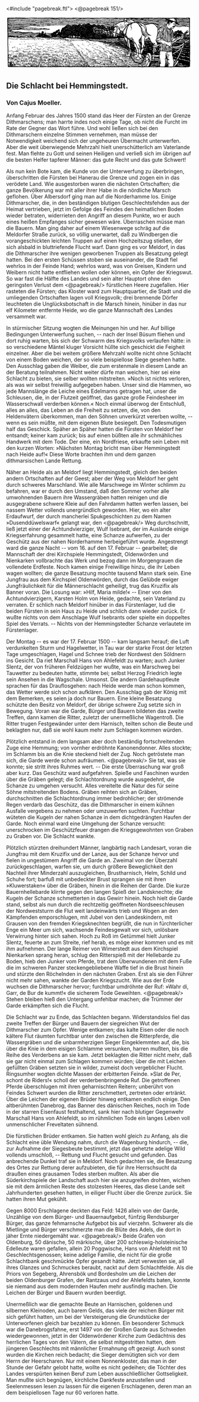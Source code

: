 <#include "pagebreak.ftl">
\<@pagebreak 151/>
<div align="center"><img alt="Bauer auf seinem Feld, mit zwei Pferden und einem Schwert in der Hand" src="0159.gif"/></div>

<h2>Die Schlacht bei Hemmingstedt.</h2>

<h3>Von Cajus Moeller.</h3>

Anfang Februar des Jahres 1500 stand das Heer der Fürsten an
der Grenze Dithmarschens; man harrte indes noch einige Tage,
ob nicht die Furcht im Rate der Gegner das Wort führe. Und wohl
ließen sich bei den Dithmarschern einzelne Stimmen vernehmen,
man müsse der Notwendigkeit weichend sich der ungeheuren Übermacht
unterwerfen. Aber die weit überwiegende Mehrzahl hielt
unerschütterlich am Vaterlande fest. Man flehte zu Gott und seinen
Heiligen und verließ sich im übrigen auf die besten Helfer tapferer
Männer: das gute Recht und das gute Schwert!

Als nun kein Bote kam, die Kunde von der Unterwerfung zu
überbringen, überschritten die Fürsten bei Hanerau die Grenze und
zogen ein in das verödete Land. Wie ausgestorben waren die nächsten
Ortschaften; die ganze Bevölkerung war mit aller ihrer Habe in die
nördliche Marsch geflohen. Über Albersdorf ging man auf die
Norderhamme los. Einige Dithmarscher, die, in den beständigen
blutigen Geschlechtsfehden aus der Heimat vertrieben, jetzt im Gefolge
des Feindes den heimatlichen Boden wieder betraten, widerrieten
den Angriff an diesem Punkte, wo er auch eines heißen
Empfanges sicher gewesen wäre. Überraschen müsse man die Bauern.
Man ging daher auf einem Wiesenwege schräg auf die Meldorfer
Straße zurück, so völlig unerwartet, daß zu Windbergen die vorangeschickten
leichten Truppen auf einen Hochzeitszug stießen, der sich
alsbald in bluttriefende Flucht warf. Dann ging es vor Meldorf,
in das die Dithmarscher ihre wenigen geworbenen Truppen als Besatzung
gelegt hatten. Bei den ersten Schüssen stoben sie auseinander,
die Stadt fiel wehrlos in der Feinde Hand; wehrlos ward,
was von Greisen, Kindern und Weibern nicht hatte entfliehen wollen
oder können, ein Opfer der Kriegswut. So war fast die Hälfte des
Landes und sein alter Hauptort ohne den geringsten Verlust dem 
\<@pagebreak/>
fürstlichen Heere zugefallen. Hier rasteten die Fürsten; das Kloster
ward zum Hauptquartier, die Stadt und die umliegenden Ortschaften
lagen voll Kriegsvolk; drei brennende Dörfer leuchteten die
Unglücksbotschaft in die Marsch hinein, hinüber in das nur elf
Kilometer entfernte Heide, wo die ganze Mannschaft des Landes
versammelt war.

In stürmischer Sitzung wogten die Meinungen hin und her.
Auf billige Bedingungen Unterwerfung suchen, -- nach der Insel
Büsum fliehen und dort ruhig warten, bis sich der Schwarm des
Kriegsvolks verlaufen hätte: in so verschiedene Mäntel kluger Vorsicht
hüllte sich geschickt die Feigheit einzelner. Aber die bei weitem
größere Mehrzahl wollte nicht ohne Schlacht von einem Boden
weichen, der so viele beispiellose Siege gesehen hatte. Den Ausschlag
gaben die Weiber, die zum erstenmale in diesem Lande an
der Beratung teilnahmen. Nicht weiter dürfe man weichen, hier
sei eine Schlacht zu bieten, sie selber wollten mitstreiten. »Noch
ist nichts verloren, als was wir selbst freiwillig aufgegeben haben.
Unser sind die Hammen, wo jede Mannslänge die Leiche eines Edelmanns
getragen hat, unser die Schleusen, die, in der Flutzeit geöffnet,
das ganze große Feindesheer im Wasserschwall verderben
können.« Noch einmal überwog der Entschluß, alles an alles, das
Leben an die Freiheit zu setzen, die, von den Heldenvätern überkommen,
man den Söhnen unverkürzt vererben wollte, -- wenn es
sein müßte, mit dem eigenen Blute besiegelt. Den Todesmutigen
half das Geschick. Späher an Späher hatten die Fürsten von Meldorf
her entsandt; keiner kam zurück; bis auf einen büßten alle ihr
schmähliches Handwerk mit dem Tode. Der eine, ein Nordfriese,
erkaufte sein Leben mit den kurzen Worten: »Nächsten Montag
bricht man über Hemmingstedt nach Heide auf!« Diese Worte brachten
ihm und dem ganzen dithmarsischen Lande Rettung.

Näher an Heide als an Meldorf liegt Hemmingstedt, gleich den
beiden andern Ortschaften auf der Geest; aber der Weg von Meldorf
her geht durch schweres Marschland. Wie alle Marschwege im
Winter schlimm zu befahren, war er durch den Umstand, daß den
Sommer vorher alle umwohnenden Bauern ihre Wassergräben hatten
reinigen und die ausgegrabene schwere Kleie auf den Fahrdamm
hatten werfen lassen, bei nassem Wetter vollends unergründlich geworden.
Hier, wo ein alter Erdaufwurf, der durch mancherlei Spukgeschichten
zu dem Namen »Dusenddüwelswarf« gelangt war, den 
\<@pagebreak/>
Weg durchschnitt, ließ jetzt einer der Achtundvierziger, Wulf Isebrant,
der im Auslande einige Kriegserfahrung gesammelt hatte,
eine Schanze aufwerfen, zu der Geschütz aus der nahen Norderhamme
herbeigeführt wurde. Angestrengt ward die ganze Nacht
-- vom 16. auf den 17. Februar -- gearbeitet; die Mannschaft
der drei Kirchspiele Hemmingstedt, Oldenwörden und Nienkarken vollbrachte
das Werk und bezog dann im Morgengrauen die vollendete
Erdfeste. Noch kamen einige Freiwillige hinzu, die ihr Leben wagen
wollten; die ganze Besatzung mochte tausend Mann stark sein. Eine
Jungfrau aus dem Kirchspiel Oldenwörden, durch das Gelübde ewiger
Jungfräulichkeit für die Männerschlacht geheiligt, trug das Kruzifix
als Banner voran. Die Losung war: »Hilf, Maria milde!« --
Einer von den Achtundvierzigern, Karsten Holm von Heide, gedachte,
sein Vaterland zu verraten. Er schlich nach Meldorf hinüber in
das Fürstenlager, lud die beiden Fürsten in sein Haus zu Heide
und schlich dann wieder zurück. Er wußte nichts von dem Anschlage
Wulf Isebrants oder spielte ein doppeltes Spiel des Verrats. --
Nichts von der Hemmingstedter Schanze verlautete im Fürstenlager.

Der Montag -- es war der 17. Februar 1500 -- kam langsam
herauf; die Luft verdunkelten Sturm und Hagelwetter, in Tau war
der starke Frost der letzten Tage umgeschlagen, Hagel und Schnee
trieb der Nordwest den Söldnern ins Gesicht. Da riet Marschall
Hans von Ahlefeldt zu warten; auch Junker Slentz, der von früheren
Feldzügen her wußte, was ein Marschweg bei Tauwetter zu bedeuten
hatte, stimmte bei; selbst Herzog Friedrich legte sein Ansehen
in die Wagschale. Umsonst. Die andern Gardehauptleute
sprachen für das Drauflosgehen: nach Heide werde man schon kommen,
das Wetter werde sich schon aufklären. Den Ausschlag gab der
König mit dem Bemerken, es seien ja doch nur Bauern. Eine kleine
Besatzung schützte den Besitz von Meldorf, der übrige schwere Zug
setzte sich in Bewegung. Voran war die Garde, Bürger und Bauern
bildeten das zweite Treffen, dann kamen die Ritter, zuletzt der unermeßliche
Wagentroß. Die Ritter trugen Festgewänder unter dem
Harnisch, teilten schon die Beute und beklagten nur, daß sie wohl
kaum mehr zum Schlagen kommen würden.

Plötzlich entstand in dem langsam aber doch beständig fortschreitenden
Zuge eine Hemmung; von vornher erdröhnte Kanonendonner.
Alles stockte; im Schlamm bis an die Knie steckend hielt
der Zug. Noch getröstete man sich, die Garde werde schon aufräumen. 
\<@pagebreak/>
Sie tat, was sie konnte; sie stritt ihres Ruhmes wert. -- Die erste
Überraschung war groß aber kurz. Das Geschütz ward aufgefahren.
Spieße und Faschinen wurden über die Gräben gelegt; die Schlachtordnung
wurde ausgedehnt, die Schanze zu umgehen versucht. Alles
vereitelte die Natur des für seine Söhne mitstreitenden Bodens.
Gräben reihten sich an Gräben, durchschnitten die Schlachtordnung
immer bedrohlicher; der strömende Regen verdarb das Geschütz,
das die Dithmarscher in einem kühnen Ausfalle vergebens zu nehmen
oder umzuwerfen suchten. Furchtbar wüteten die Kugeln der nahen
Schanze in dem dichtgedrängten Haufen der Garde. Noch einmal
ward eine Umgehung der Schanze versucht: unerschrocken im Geschützfeuer
drangen die Kriegsgewohnten von Graben zu Graben vor.
Die Schlacht wankte.

Plötzlich stürzten dreihundert Männer, langbärtig nach Landesart,
voran die Jungfrau mit dem Kruzifix und der Lanze, aus der
Schanze hervor und fielen in ungestümem Angriff die Garde an.
Zweimal von der Überzahl zurückgeschlagen, warfen sie, um durch
größere Beweglichkeit den Nachteil ihrer Minderzahl auszugleichen,
Brustharnisch, Helm, Schild und Schuhe fort; barfuß mit unbedeckter
Brust sprangen sie mit ihren »Kluwerstaken« über die Gräben,
hinein in die Reihen der Garde. Die kurze Bauernhellebarde klirrte
gegen den langen Spieß der Landsknechte; die Kugeln der Schanze
schmetterten in das Gewirr hinein. Noch hielt die Garde stand,
selbst als nun durch die rechtzeitig geöffneten Nordseeschleusen der
Nordweststurm die Flut weit landeinwärts trieb und Wogen an
den Kämpfenden emporschlugen, mit Jubel von den Landeskindern,
mit Grausen von den fremden Kriegsknechten begrüßt, die nun in
fürchterlicher Enge ein Meer um sich, wachsende Feindesgewalt vor
sich, unlösbare Verwirrung hinter sich sahen. Hoch zu Roß im
Getümmel hielt Junker Slentz, feuerte an zum Streite, rief herab,
es möge einer kommen und es mit ihm aufnehmen. Der lange Reimer
von Wimerstedt aus dem Kirchspiel Nienkarken sprang heran, schlug
den Ritterspieß mit der Hellebarde zu Boden, hieb den Junker vom
Pferde, trat dem Überwundenen mit dem Fuße die im schweren
Panzer steckengebliebene Waffe tief in die Brust hinein und stürzte
den Röchelnden in den nächsten Graben. Erst als sie den Führer
nicht mehr sahen, wankte der Garden Kriegszucht. Wie aus der
Erde wuchsen die Dithmarscher hervor; furchtbar umdröhnte der Ruf:
»Wahr di, Garr, de Bur de kummt!« die sicherem Tode Geweihten. 
\<@pagebreak/>
Stehen bleiben hieß den Untergang unfehlbar machen; die Trümmer
der Garde erkämpften sich die Flucht.

Die Schlacht war zu Ende, das Schlachten begann. Widerstandslos
fiel das zweite Treffen der Bürger und Bauern der siegreichen
Wut der Dithmarscher zum Opfer. Wenige entkamen; das
kalte Eisen oder die noch kältere Flut räumten furchtbar unter den
zwischen die Ritterpferde, die Wassergräben und die unbarmherzigen
Sieger Eingeklemmten auf, die, bis über die Knie in dem eisigen
Schlamme versunken, harren mußten, bis die Reihe des Verderbens
an sie kam. Jetzt beklagten die Ritter nicht mehr, daß sie gar nicht
einmal zum Schlagen kommen würden; über die mit Leichen gefüllten
Gräben setzten sie in wilder, zumeist doch vergeblicher Flucht.
Ringsumher wogten dichte Massen der erbitterten Feinde. »Slat
de Per, schont de Riders!« scholl der verderbenbringende Ruf. Die
getroffenen Pferde überschlugen mit ihren geharnischten Reitern;
unberührt von Feindes Schwert wurden die Ritter zerschmettert,
zertreten oder ertränkt. Über die Leichen der eigenen Brüder hinweg
entkamen endlich einige. Den altberühmten Danebrog, das
Banner des dänischen Reiches, noch im Tode in der starren Eisenfaust
festhaltend, sank hier nach blutiger Gegenwehr Marschall Hans
von Ahlefeldt, so im rühmlichen Tode ein langes Leben voll unmenschlicher
Freveltaten sühnend.

Die fürstlichen Brüder entkamen. Sie hatten wohl gleich zu
Anfang, als die Schlacht eine üble Wendung nahm, durch die Wagenburg
hindurch, -- die, zur Aufnahme der Siegesbeute bestimmt,
jetzt das gehetzte adelige Wild vollends umschloß, -- Rettung und
Flucht gesucht und gefunden. Das anbrechende Dunkel traf sie in
Meldorf. Noch gedachten sie, die Besatzung des Ortes zur Rettung
derer aufzubieten, die für ihre Herrschsucht da draußen eines grausamen
Todes sterben mußten. Als aber die Süderkirchspiele der Landschaft
auch hier sie anzugreifen drohten, wichen sie mit dem ärmlichen
Reste des stolzesten Heeres, das diese Lande seit Jahrhunderten
gesehen hatten, in eiliger Flucht über die Grenze zurück. Sie hatten
ihren Mut gekühlt.

Gegen 8000 Erschlagene deckten das Feld: 1426 allein von der
Garde, Unzählige von dem Bürger- und Bauernaufgebot, fünfzig
Rendsburger Bürger, das ganze fehmarnsche Aufgebot bis auf vierzehn.
Schwerer als die Mietlinge und Bürger verschmerzte man
die Blüte des Adels, die dort in jäher Ernte niedergemäht war. 
\<@pagebreak/>
Beide Grafen von Oldenburg, 50 dänische, 50 märkische, über 200
schleswig-holsteinische Edelleute waren gefallen, allein 20 Poggwische,
Hans von Ahlefeldt mit 10 Geschlechtsgenossen; keine adelige Familie,
die nicht für die große Schlachtbank geschmückte Opfer gesandt hätte.
Jetzt verwesten sie, all ihres Glanzes und Schmuckes beraubt, nackt
auf dem Schlachtfelde. Als die Priors von Segeberg, Ahrensbök
und Bordesholm um die Leichen der beiden Oldenburger Grafen,
der Rantzaus und der Ahlefeldts baten, konnte sie niemand aus
dem modernden Haufen mehr ausfindig machen. Die Leichen der
Bürger und Bauern wurden beerdigt.

Unermeßlich war die gemachte Beute an Harnischen, goldenen
und silbernen Kleinoden, auch barem Gelds, das viele der reichen
Bürger mit sich geführt hatten, um bei der Versteigerung die Grundstücke
der Unterworfenen gleich bar bezahlen zu können. Ein besonderer
Schmuck war die Danebrogsfahne, erst 1497 von der Großen
Garde aus Schweden wiedergewonnen, jetzt in der Oldenwördener
Kirche zum Gedächtnis des herrlichen Tages von den Vätern, die
selbst mitgestritten hatten, dem jüngeren Geschlechts mit männlicher
Ermahnung oft gezeigt. Auch sonst wurden die Kirchen reich bedacht;
die Sieger demütigten sich vor dem Herrn der Heerscharen. Nur mit
einem Nonnenkloster, das man in der Stunde der Gefahr gelobt
hatte, wollte es nicht gedeihen; die Töchter des Landes verspürten
keinen Beruf zum Leben ausschließlicher Gottseligkeit. Man mußte
sich begnügen, kirchliche Dankfeste anzustellen und Seelenmessen lesen
zu lassen für die eigenen Erschlagenen, deren man an dem beispiellosen
Tage nur 60 verloren hatte.

